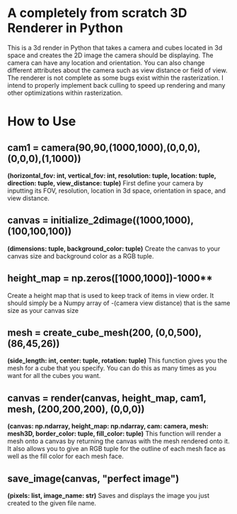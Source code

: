 # A completely from scratch 3D Renderer in Python

This is a 3d render in Python that takes a camera and cubes located in 3d space and creates the 2D image the camera should be displaying. The camera can have any location and orientation. You can also change different attributes about the camera such as view distance or field of view. 
The renderer is not complete as some bugs exist within the rasterization. I intend to properly implement back culling to speed up rendering and many other optimizations within rasterization. 

# How to Use

## cam1 = camera(90,90,(1000,1000),(0,0,0),(0,0,0),(1,1000))
**(horizontal_fov: int, vertical_fov: int, resolution: tuple, location: tuple, direction: tuple, view_distance: tuple)**
First define your camera by inputting its FOV, resolution, location in 3d space, orientation in space, and view distance.

## canvas = initialize_2dimage((1000,1000),(100,100,100))
**(dimensions: tuple, background_color: tuple)**
Create the canvas to your canvas size and background color as a RGB tuple.

## height_map = np.zeros([1000,1000])-1000**
Create a height map that is used to keep track of items in view order. It should simply be a Numpy array of -(camera view distance) that is the same size as your canvas size

## mesh = create_cube_mesh(200, (0,0,500),(86,45,26))
**(side_length: int, center: tuple, rotation: tuple)**
This function gives you the mesh for a cube that you specify. You can do this as many times as you want for all the cubes you want.

## canvas = render(canvas, height_map, cam1, mesh, (200,200,200), (0,0,0))
**(canvas: np.ndarray, height_map: np.ndarray, cam: camera, mesh: mesh3D, border_color: tuple, fill_color: tuple)**
This function will render a mesh onto a canvas by returning the canvas with the mesh rendered onto it. It also allows you to give an RGB tuple for the outline of each mesh face as well as the fill color for each mesh face.

## save_image(canvas, "perfect image")
**(pixels: list, image_name: str)**
Saves and displays the image you just created to the given file name.
